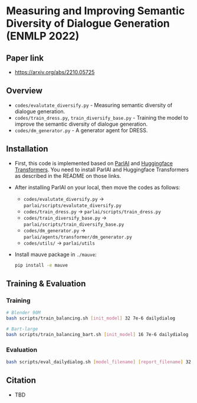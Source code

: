 # Measuring and Improving Semantic Diversity of Dialogue Generation (ENMLP 2022)

## Paper link

- https://arxiv.org/abs/2210.05725

## Overview

- `codes/evalutate_diversify.py` - Measuring semantic diversity of dialogue generation.
- `codes/train_dress.py`, `train_diversify_base.py` - Training the model to improve the semantic diversity of dialogue generation.
- `codes/dm_generator.py` - A generator agent for DRESS.

## Installation

- First, this code is implemented based on [ParlAI](https://github.com/facebookresearch/ParlAI) and [Huggingface Transformers](https://github.com/huggingface/transformers).
  You need to install ParlAI and Huggingface Transformers as described in the README on those links.

- After installing ParlAI on your local, then move the codes as follows:
  - `codes/evalutate_diversify.py` -> `parlai/scripts/evalutate_diversify.py`
  - `codes/train_dress.py` -> `parlai/scripts/train_dress.py`
  - `codes/train_diversify_base.py` -> `parlai/scripts/train_diversify_base.py`
  - `codes/dm_generator.py` -> `parlai/agents/transformer/dm_generator.py`
  - `codes/utils/` -> `parlai/utils`

- Install mauve package in `./mauve`:
  ```bash
  pip install -e mauve
  ```

## Training & Evaluation

### Training

```bash
# Blender 90M
bash scripts/train_balancing.sh [init_model] 32 7e-6 dailydialog

# Bart-large
bash scripts/train_balancing_bart.sh [init_model] 16 7e-6 dailydialog
```

### Evaluation

```bash
bash scripts/eval_dailydialog.sh [model_filename] [report_filename] 32
```

## Citation

- TBD
